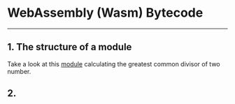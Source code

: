 # WebAssembly (Wasm) Bytecode
___

## 1. The structure of a module

Take a look at this [module](out/gcd.wat) calculating the greatest common divisor of two number. 

## 2. 